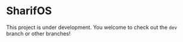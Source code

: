 # SharifOS

This project is under development. You welcome to check out the `dev` branch or other branches!